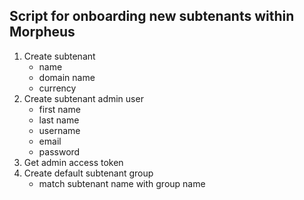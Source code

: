 ## Script for onboarding new subtenants within Morpheus

1. Create subtenant
   - name
   - domain name
   - currency
2. Create subtenant admin user
   - first name
   - last name
   - username
   - email
   - password
3. Get admin access token
4. Create default subtenant group
   - match subtenant name with group name
